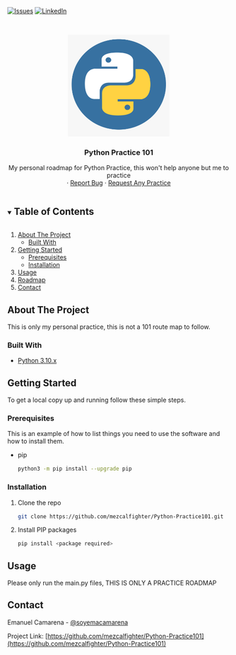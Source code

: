 [![Issues][issues-shield]][issues-url]
[![LinkedIn][linkedin-shield]][linkedin-url]

<!-- PROJECT LOGO -->
<br />
<p align="center">
  <a href="https://github.com/github_username/repo_name">
    <img src="images/logo.png" alt="Logo" width="230" height="230">
  </a>

  <h3 align="center">Python Practice 101</h3>

  <p align="center">
    My personal roadmap for Python Practice, this won't help anyone but me to practice
    <br />
    ·
    <a href="https://github.com/mezcalfighter/Python-Practice101/issues">Report Bug</a>
    ·
    <a href="https://github.com/mezcalfighter/Python-Practice101/issues">Request Any Practice</a>
  </p>
</p>



<!-- TABLE OF CONTENTS -->
<details open="open">
  <summary><h2 style="display: inline-block">Table of Contents</h2></summary>
  <ol>
    <li>
      <a href="#about-the-project">About The Project</a>
      <ul>
        <li><a href="#built-with">Built With</a></li>
      </ul>
    </li>
    <li>
      <a href="#getting-started">Getting Started</a>
      <ul>
        <li><a href="#prerequisites">Prerequisites</a></li>
        <li><a href="#installation">Installation</a></li>
      </ul>
    </li>
    <li><a href="#usage">Usage</a></li>
    <li><a href="#roadmap">Roadmap</a></li>
    <li><a href="#contact">Contact</a></li>
  </ol>
</details>



<!-- ABOUT THE PROJECT -->
## About The Project
This is only my personal practice, this is not a 101 route map to follow.

### Built With

* [Python 3.10.x](https://www.python.org/downloads/)

<!-- GETTING STARTED -->
## Getting Started

To get a local copy up and running follow these simple steps.

### Prerequisites

This is an example of how to list things you need to use the software and how to install them.
* pip
  ```sh
  python3 -m pip install --upgrade pip
  ```

### Installation

1. Clone the repo
   ```sh
   git clone https://github.com/mezcalfighter/Python-Practice101.git
   ```
2. Install PIP packages
   ```sh
   pip install <package required>
   ```



<!-- USAGE EXAMPLES -->
## Usage

Please only run the main.py files, THIS IS ONLY A PRACTICE ROADMAP


<!-- CONTACT -->
## Contact

Emanuel Camarena - [@soyemacamarena](https://twitter.com/soyemacamarena)

Project Link: [https://github.com/mezcalfighter/Python-Practice101](https://github.com/mezcalfighter/Python-Practice101)

<!-- MARKDOWN LINKS & IMAGES -->
<!-- https://www.markdownguide.org/basic-syntax/#reference-style-links -->
[issues-shield]: https://img.shields.io/github/issues/github_username/repo.svg?style=for-the-badge
[issues-url]: https://github.com/mezcalfighter/Python-Practice101/issues
[linkedin-shield]: https://img.shields.io/badge/-LinkedIn-black.svg?style=for-the-badge&logo=linkedin&colorB=555
[linkedin-url]: https://www.linkedin.com/in/emanuel-camarena/